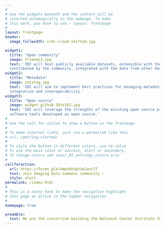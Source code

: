 ```yaml
---
#
# Use the widgets beneath and the content will be
# inserted automagically in the webpage. To make
# this work, you have to use › layout: frontpage
#
layout: frontpage
header:
  image_fullwidth: crdc-cloud-shifted.jpg

widget1:
  title: "Open community"
  image: friends3.jpg
  text: 'IDC will host publicly available datasets, extensible with the annotations and analysis results
  contributed by the community, integrated with the data from other domains.'
widget2:
  title: "Metadata"
  image: catalog.jpg
  text: 'IDC will aim to implement best practices for managing metadata associated with the images to support
  integration and interoperability.'
widget3:
  title: "Open source"
  image: widget-github-303x182.jpg
  text: 'IDC will leverage the strengths of the existing open source projects, and will share all of the new
  software tools developed as open source.'
#
# Use the call for action to show a button on the frontpage
#
# To make internal links, just use a permalink like this
# url: /getting-started/
#
# To style the button in different colors, use no value
# to use the main color or success, alert or secondary.
# To change colors see sass/_01_settings_colors.scss
#
callforaction:
  url: https://forms.gle/kWpebkVphimJanv77
  text: Join Imaging Data Commons community ›
  style: alert
permalink: /index.html
#
# This is a nasty hack to make the navigation highlight
# this page as active in the topbar navigation
#
homepage: true

preamble:
  text: We are the consortium building the National Cancer Institute (NCI) Imaging Data Commons (IDC) - a cloud-based resource within <a href="https://datacommons.cancer.gov/">NCI Cancer Research Data Commons (CRDC)</a> that connects researchers with cancer imaging datasets, resources for exploring those datasets and identifying relevant cohorts, and other components of CRDC that will host additional data types and support computation on the defined cohorts.<br><em>Breaking: We are excited to announce that the IDC Portal is now available to the general public at <a href="https://portal.imaging.datacommons.cancer.gov">https://portal.imaging.datacommons.cancer.gov</a></em>!
---
```

